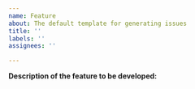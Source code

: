 ```yaml
---
name: Feature
about: The default template for generating issues
title: ''
labels: ''
assignees: ''

---
```


**Description of the feature to be developed:**
